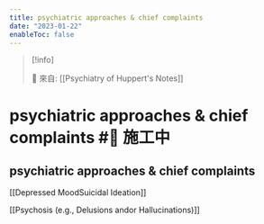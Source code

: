```yaml
---
title: psychiatric approaches & chief complaints
date: "2023-01-22"
enableToc: false
---
```


> [!info]
>
> 🌱 來自: [[Psychiatry of Huppert's Notes]]

# psychiatric approaches & chief complaints #🚧 施工中

## psychiatric approaches & chief complaints

[[Depressed MoodSuicidal Ideation]]

[[Psychosis (e.g., Delusions andor Hallucinations)]]

